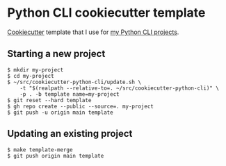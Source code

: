 # Python CLI cookiecutter template

[Cookiecutter](https://github.com/cookiecutter/cookiecutter) template that I use for
[my Python CLI projects](https://github.com/topics/liskin-cookiecutter-python-cli).

## Starting a new project

```console
$ mkdir my-project
$ cd my-project
$ ~/src/cookiecutter-python-cli/update.sh \
    -t "$(realpath --relative-to=. ~/src/cookiecutter-python-cli)" \
    -p . -b template name=my-project
$ git reset --hard template
$ gh repo create --public --source=. my-project
$ git push -u origin main template
```

## Updating an existing project

```console
$ make template-merge
$ git push origin main template
```
